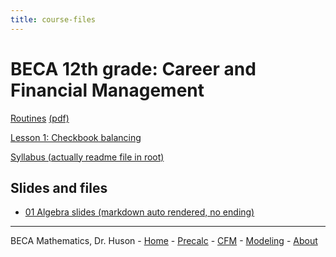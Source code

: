 ```yaml
---
title: course-files
---
```


# BECA 12th grade: Career and Financial Management

[Routines](../precalc/00-Slides_Routines) [(pdf)](../precalc/00-Slides_Routines.pdf)

[Lesson 1: Checkbook balancing](01-Measure/1-1Area-calcs)

[Syllabus (actually readme file in root)](https://raw.githubusercontent.com/chrishuson/course-files/master/README)

## Slides and files

- [01 Algebra slides (markdown auto rendered, no ending)](../precalc/01-Slides-Algebra)

---
BECA Mathematics, Dr. Huson - [Home](https://math.huson.com/) - [Precalc](../precalc) - [CFM](../cfm) - [Modeling](../modeling) - [About](https://math.huson.com/Contact)